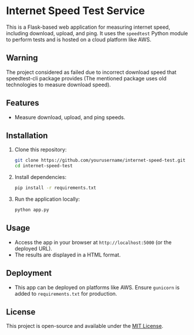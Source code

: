 # Internet Speed Test Service

This is a Flask-based web application for measuring internet speed, including download, upload, and ping. It uses the `speedtest` Python module to perform tests and is hosted on a cloud platform like AWS.

## Warning

The project considered as failed due to incorrect download speed that speedtest-cli package provides (The mentioned package uses old technologies to measure download speed).

## Features
- Measure download, upload, and ping speeds.

## Installation
1. Clone this repository:
   ```bash
   git clone https://github.com/yourusername/internet-speed-test.git
   cd internet-speed-test
   ```
2. Install dependencies:
   ```bash
   pip install -r requirements.txt
   ```
3. Run the application locally:
   ```bash
   python app.py
   ```

## Usage
- Access the app in your browser at `http://localhost:5000` (or the deployed URL).
- The results are displayed in a HTML format.

## Deployment
- This app can be deployed on platforms like AWS. Ensure `gunicorn` is added to `requirements.txt` for production.

## License
This project is open-source and available under the [MIT License](LICENSE).
